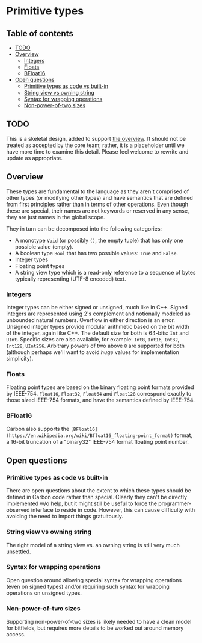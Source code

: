 # Primitive types

<!--
Part of the Carbon Language project, under the Apache License v2.0 with LLVM
Exceptions. See /LICENSE for license information.
SPDX-License-Identifier: Apache-2.0 WITH LLVM-exception
-->

## Table of contents

<!-- toc -->

- [TODO](#todo)
- [Overview](#overview)
  - [Integers](#integers)
  - [Floats](#floats)
  - [BFloat16](#bfloat16)
- [Open questions](#open-questions)
  - [Primitive types as code vs built-in](#primitive-types-as-code-vs-built-in)
  - [String view vs owning string](#string-view-vs-owning-string)
  - [Syntax for wrapping operations](#syntax-for-wrapping-operations)
  - [Non-power-of-two sizes](#non-power-of-two-sizes)

<!-- tocstop -->

## TODO

This is a skeletal design, added to support [the overview](README.md). It should
not be treated as accepted by the core team; rather, it is a placeholder until
we have more time to examine this detail. Please feel welcome to rewrite and
update as appropriate.

## Overview

These types are fundamental to the language as they aren't comprised of other
types (or modifying other types) and have semantics that are defined from first
principles rather than in terms of other operations. Even though these are
special, their names are not keywords or reserved in any sense, they are just
names in the global scope.

They in turn can be decomposed into the following categories:

- A monotype `Void` (or possibly `()`, the empty tuple) that has only one
  possible value (empty).
- A boolean type `Bool` that has two possible values: `True` and `False`.
- Integer types
- Floating point types
- A string view type which is a read-only reference to a sequence of bytes
  typically representing (UTF-8 encoded) text.

### Integers

Integer types can be either signed or unsigned, much like in C++. Signed
integers are represented using 2's complement and notionally modeled as
unbounded natural numbers. Overflow in either direction is an error. Unsigned
integer types provide modular arithmetic based on the bit width of the integer,
again like C++. The default size for both is 64-bits: `Int` and `UInt`. Specific
sizes are also available, for example: `Int8`, `Int16`, `Int32`, `Int128`,
`UInt256`. Arbitrary powers of two above `8` are supported for both (although
perhaps we'll want to avoid _huge_ values for implementation simplicity).

### Floats

Floating point types are based on the binary floating point formats provided by
IEEE-754. `Float16`, `Float32`, `Float64` and `Float128` correspond exactly to
those sized IEEE-754 formats, and have the semantics defined by IEEE-754.

### BFloat16

Carbon also supports the
`[BFloat16](https://en.wikipedia.org/wiki/Bfloat16_floating-point_format)`
format, a 16-bit truncation of a "binary32" IEEE-754 format floating point
number.

## Open questions

### Primitive types as code vs built-in

There are open questions about the extent to which these types should be defined
in Carbon code rather than special. Clearly they can't be directly implemented
w/o help, but it might still be useful to force the programmer-observed
interface to reside in code. However, this can cause difficulty with avoiding
the need to import things gratuitously.

### String view vs owning string

The right model of a string view vs. an owning string is still very much
unsettled.

### Syntax for wrapping operations

Open question around allowing special syntax for wrapping operations (even on
signed types) and/or requiring such syntax for wrapping operations on unsigned
types.

### Non-power-of-two sizes

Supporting non-power-of-two sizes is likely needed to have a clean model for
bitfields, but requires more details to be worked out around memory access.

